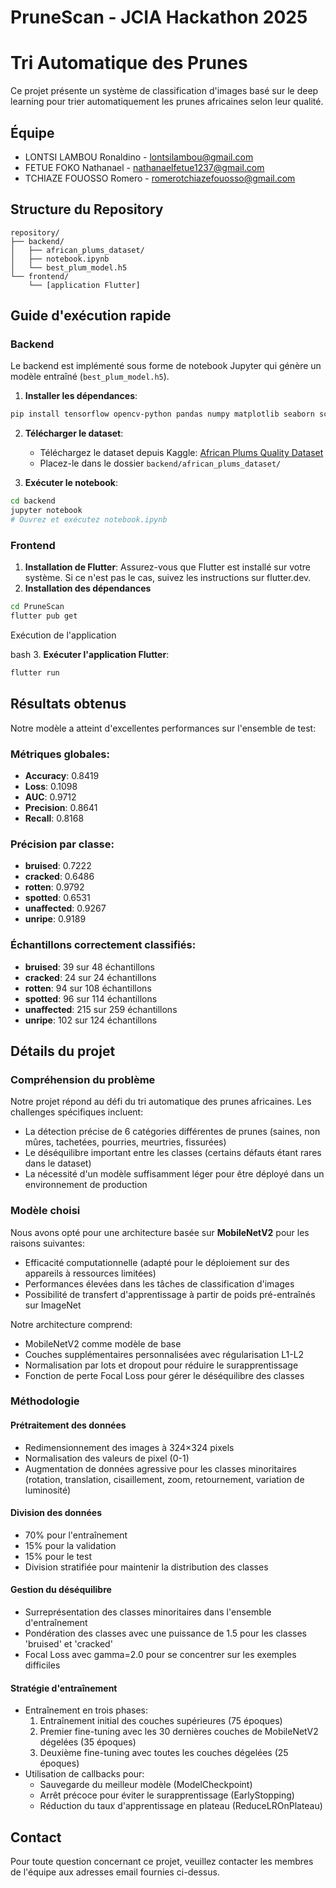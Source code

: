 # PruneScan - JCIA Hackathon 2025
# Tri Automatique des Prunes

Ce projet présente un système de classification d'images basé sur le deep learning pour trier automatiquement les prunes africaines selon leur qualité.

## Équipe
- LONTSI LAMBOU Ronaldino - lontsilambou@gmail.com
- FETUE FOKO Nathanael - nathanaelfetue1237@gmail.com
- TCHIAZE FOUOSSO Romero - romerotchiazefouosso@gmail.com

## Structure du Repository
```
repository/
├── backend/
│   ├── african_plums_dataset/
│   ├── notebook.ipynb
│   └── best_plum_model.h5
└── frontend/
    └── [application Flutter]
```

## Guide d'exécution rapide

### Backend

Le backend est implémenté sous forme de notebook Jupyter qui génère un modèle entraîné (`best_plum_model.h5`).

1. **Installer les dépendances**:
```bash
pip install tensorflow opencv-python pandas numpy matplotlib seaborn scikit-learn tqdm jupyter
```

2. **Télécharger le dataset**:
   - Téléchargez le dataset depuis Kaggle: [African Plums Quality Dataset](https://www.kaggle.com/datasets/arnaudfadja/african-plums-quality-and-defect-assessment-data)
   - Placez-le dans le dossier `backend/african_plums_dataset/`

3. **Exécuter le notebook**:
```bash
cd backend
jupyter notebook
# Ouvrez et exécutez notebook.ipynb
```

### Frontend
1. **Installation de Flutter**:
Assurez-vous que Flutter est installé sur votre système. Si ce n'est pas le cas, suivez les instructions sur flutter.dev.
2. **Installation des dépendances**

```bash 
cd PruneScan
flutter pub get
```
Exécution de l'application

bash
3. **Exécuter l'application Flutter**:
```bash
flutter run
```

## Résultats obtenus

Notre modèle a atteint d'excellentes performances sur l'ensemble de test:

### Métriques globales:
- **Accuracy**: 0.8419
- **Loss**: 0.1098
- **AUC**: 0.9712
- **Precision**: 0.8641
- **Recall**: 0.8168

### Précision par classe:
- **bruised**: 0.7222
- **cracked**: 0.6486
- **rotten**: 0.9792
- **spotted**: 0.6531
- **unaffected**: 0.9267
- **unripe**: 0.9189

### Échantillons correctement classifiés:
- **bruised**: 39 sur 48 échantillons
- **cracked**: 24 sur 24 échantillons
- **rotten**: 94 sur 108 échantillons
- **spotted**: 96 sur 114 échantillons
- **unaffected**: 215 sur 259 échantillons
- **unripe**: 102 sur 124 échantillons

## Détails du projet

### Compréhension du problème

Notre projet répond au défi du tri automatique des prunes africaines. Les challenges spécifiques incluent:
- La détection précise de 6 catégories différentes de prunes (saines, non mûres, tachetées, pourries, meurtries, fissurées)
- Le déséquilibre important entre les classes (certains défauts étant rares dans le dataset)
- La nécessité d'un modèle suffisamment léger pour être déployé dans un environnement de production

### Modèle choisi

Nous avons opté pour une architecture basée sur **MobileNetV2** pour les raisons suivantes:
- Efficacité computationnelle (adapté pour le déploiement sur des appareils à ressources limitées)
- Performances élevées dans les tâches de classification d'images
- Possibilité de transfert d'apprentissage à partir de poids pré-entraînés sur ImageNet

Notre architecture comprend:
- MobileNetV2 comme modèle de base
- Couches supplémentaires personnalisées avec régularisation L1-L2
- Normalisation par lots et dropout pour réduire le surapprentissage
- Fonction de perte Focal Loss pour gérer le déséquilibre des classes

### Méthodologie

#### Prétraitement des données
- Redimensionnement des images à 324×324 pixels
- Normalisation des valeurs de pixel (0-1)
- Augmentation de données agressive pour les classes minoritaires (rotation, translation, cisaillement, zoom, retournement, variation de luminosité)

#### Division des données
- 70% pour l'entraînement
- 15% pour la validation
- 15% pour le test
- Division stratifiée pour maintenir la distribution des classes

#### Gestion du déséquilibre
- Surreprésentation des classes minoritaires dans l'ensemble d'entraînement
- Pondération des classes avec une puissance de 1.5 pour les classes 'bruised' et 'cracked'
- Focal Loss avec gamma=2.0 pour se concentrer sur les exemples difficiles

#### Stratégie d'entraînement
- Entraînement en trois phases:
  1. Entraînement initial des couches supérieures (75 époques)
  2. Premier fine-tuning avec les 30 dernières couches de MobileNetV2 dégelées (35 époques)
  3. Deuxième fine-tuning avec toutes les couches dégelées (25 époques)
- Utilisation de callbacks pour:
  - Sauvegarde du meilleur modèle (ModelCheckpoint)
  - Arrêt précoce pour éviter le surapprentissage (EarlyStopping)
  - Réduction du taux d'apprentissage en plateau (ReduceLROnPlateau)

## Contact

Pour toute question concernant ce projet, veuillez contacter les membres de l'équipe aux adresses email fournies ci-dessus.
